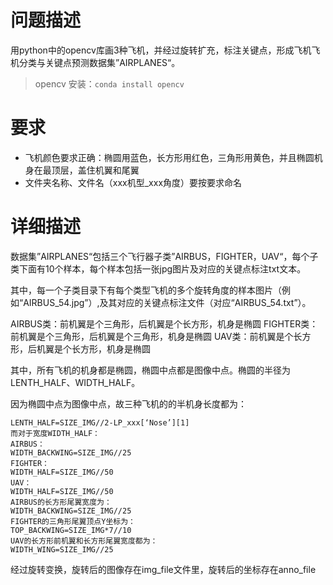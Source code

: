 # 问题描述

用python中的opencv库画3种飞机，并经过旋转扩充，标注关键点，形成飞机飞机分类与关键点预测数据集”AIRPLANES“。
> opencv 安装：`conda install opencv`

# 要求

+ 飞机颜色要求正确：椭圆用蓝色，长方形用红色，三角形用黄色，并且椭圆机身在最顶层，盖住机翼和尾翼
+ 文件夹名称、文件名（xxx机型_xxx角度）要按要求命名

# 详细描述

数据集”AIRPLANES“包括三个飞行器子类”AIRBUS，FIGHTER，UAV“，每个子类下面有10个样本，每个样本包括一张jpg图片及对应的关键点标注txt文本。

其中，每一个子类目录下有每个类型飞机的多个旋转角度的样本图片（例如“AIRBUS_54.jpg”）,及其对应的关键点标注文件（对应“AIRBUS_54.txt”）。


AIRBUS类：前机翼是个三角形，后机翼是个长方形，机身是椭圆
FIGHTER类：前机翼是个三角形，后机翼是个三角形，机身是椭圆
UAV类：前机翼是个长方形，后机翼是个长方形，机身是椭圆

其中，所有飞机的机身都是椭圆，椭圆中点都是图像中点。椭圆的半径为LENTH_HALF、WIDTH_HALF。

因为椭圆中点为图像中点，故三种飞机的的半机身长度都为：
```
LENTH_HALF=SIZE_IMG//2-LP_xxx[‘Nose’][1]
而对于宽度WIDTH_HALF：
AIRBUS：
WIDTH_BACKWING=SIZE_IMG//25
FIGHTER：
WIDTH_HALF=SIZE_IMG//50
UAV：
WIDTH_HALF=SIZE_IMG//50
AIRBUS的长方形尾翼宽度为：
WIDTH_BACKWING=SIZE_IMG//25
FIGHTER的三角形尾翼顶点Y坐标为：
TOP_BACKWING=SIZE_IMG*7//10
UAV的长方形前机翼和长方形尾翼宽度都为：
WIDTH_WING=SIZE_IMG//25
```

经过旋转变换，旋转后的图像存在img_file文件里，旋转后的坐标存在anno_file
